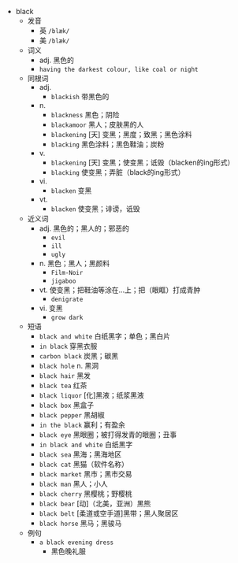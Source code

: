 - black
  - 发音
    - 英 `/blæk/`
    - 美 `/blæk/`
  - 词义
    - adj. 黑色的
    - `having the darkest colour, like coal or night`
  - 同根词
    - adj.
      - `blackish` 带黑色的
    - n.
      - `blackness` 黑色；阴险
      - `blackamoor` 黑人；皮肤黑的人
      - `blackening` [天] 变黑；黑度；致黑；黑色涂料
      - `blacking` 黑色涂料；黑色鞋油；炭粉
    - v.
      - `blackening` [天] 变黑；使变黑；诋毁（blacken的ing形式）
      - `blacking` 使变黑；弄脏（black的ing形式）
    - vi.
      - `blacken` 变黑
    - vt.
      - `blacken` 使变黑；诽谤，诋毁
  - 近义词
    - adj. 黑色的；黑人的；邪恶的
      - `evil`
      - `ill`
      - `ugly`
    - n. 黑色；黑人；黑颜料
      - `Film-Noir`
      - `jigaboo`
    - vt. 使变黑；把鞋油等涂在…上；把（眼眶）打成青肿
      - `denigrate`
    - vi. 变黑
      - `grow dark`
  - 短语
    - `black and white` 白纸黑字；单色；黑白片 
    - `in black` 穿黑衣服 
    - `carbon black` 炭黑；碳黑 
    - `black hole` n. 黑洞 
    - `black hair` 黑发 
    - `black tea` 红茶 
    - `black liquor` [化]黑液；纸浆黑液 
    - `black box` 黑盒子 
    - `black pepper` 黑胡椒 
    - `in the black` 赢利；有盈余 
    - `black eye` 黑眼圈；被打得发青的眼圈；丑事 
    - `in black and white` 白纸黑字 
    - `black sea` 黑海；黑海地区 
    - `black cat` 黑猫（软件名称） 
    - `black market` 黑市；黑市交易 
    - `black man` 黑人；小人 
    - `black cherry` 黑樱桃；野樱桃 
    - `black bear` [动]（北美，亚洲）黑熊 
    - `black belt` [柔道或空手道]黑带；黑人聚居区 
    - `black horse` 黑马；黑骏马 
  - 例句
    - `a black evening dress`
      - 黑色晚礼服

